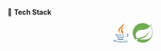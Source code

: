 🧰 **Tech Stack**

<p align="center">
  <img src="assets/Java.svg" width="40"/>
  <img src="assets/Spring.svg" width="40"/>
</p>
